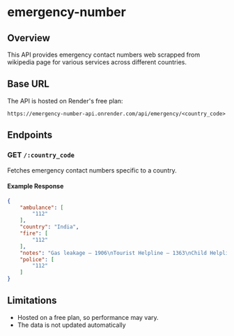 # emergency-number
## Overview
This API provides emergency contact numbers web scrapped from wikipedia page for various services across different countries.
 
## Base URL
The API is hosted on Render's free plan:
```
https://emergency-number-api.onrender.com/api/emergency/<country_code>
```

## Endpoints
### GET `/:country_code`
Fetches emergency contact numbers specific to a country.

#### Example Response
```json
{
    "ambulance": [
        "112"
    ],
    "country": "India",
    "fire": [
        "112"
    ],
    "notes": "Gas leakage – 1906\nTourist Helpline – 1363\nChild Helpline – 1098\nDisaster management – 104\nWomen Helpline – 181\nPolice – 100\nAmbulance – 108\nFire brigade – 101",
    "police": [
        "112"
    ]
}
```

## Limitations
- Hosted on a free plan, so performance may vary.
- The data is not updated automatically
